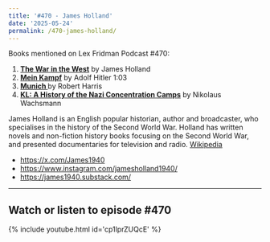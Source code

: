 ```yaml
---
title: '#470 - James Holland'
date: '2025-05-24'
permalink: /470-james-holland/
---
```


Books mentioned on Lex Fridman Podcast #470:

1. <b><a href="https://amzn.to/3ZzadYG" target="_blank" rel="sponsored noopener noreferrer">The War in the West</a></b> by James Holland
2. <b><a href="https://amzn.to/3Zy2mux" target="_blank" rel="sponsored noopener noreferrer">Mein Kampf</a></b> by Adolf Hitler 1:03
3. <b><a href="https://amzn.to/44SjA9F" target="_blank" rel="sponsored noopener noreferrer"> Munich </a></b> by Robert Harris
4. <b><a href="https://amzn.to/3HcqZqo" target="_blank" rel="sponsored noopener noreferrer">KL: A History of the Nazi Concentration Camps</a></b> by Nikolaus Wachsmann

<!--more-->

James Holland is an English popular historian, author and broadcaster, who specialises in the history of the Second World War. Holland has written novels and non-fiction history books focusing on the Second World War, and presented documentaries for television and radio. <a href="https://en.wikipedia.org/wiki/James_Holland_(author)" target="_blank">Wikipedia</a>

- <a href="https://x.com/James1940" target="_blank">https://x.com/James1940</a>
- <a href="https://www.instagram.com/jamesholland1940/" target="_blank">https://www.instagram.com/jamesholland1940/</a>
- <a href="https://james1940.substack.com/" target="_blank">https://james1940.substack.com/</a>

- - - - - -

## Watch or listen to episode #470

{% include youtube.html id='cp1lprZUQcE' %}